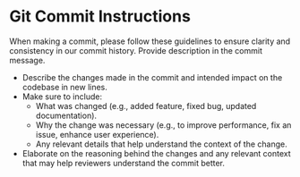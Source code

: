 # Git Commit Instructions

When making a commit, please follow these guidelines to ensure clarity and consistency in our commit history.
Provide description in the commit message.

- Describe the changes made in the commit and intended impact on the codebase in new lines.
- Make sure to include:
  - What was changed (e.g., added feature, fixed bug, updated documentation).
  - Why the change was necessary (e.g., to improve performance, fix an issue, enhance user experience).
  - Any relevant details that help understand the context of the change.
- Elaborate on the reasoning behind the changes and any relevant context that may help reviewers understand the commit better.
